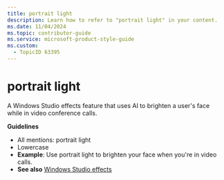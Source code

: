 ```yaml
---
title: portrait light
description: Learn how to refer to "portrait light" in your content.
ms.date: 11/04/2024
ms.topic: contributor-guide
ms.service: microsoft-product-style-guide
ms.custom:
  - TopicID 63395
---
```



# portrait light

A Windows Studio effects feature that uses AI to brighten a user's face while in video conference calls.  

**Guidelines**

- All mentions: portrait light  
- Lowercase  
- **Example**: Use portrait light to brighten your face when you're in video calls.  
- **See also** [Windows Studio effects](~\a_z_names_terms\w\windows-studio-effects.md)  

